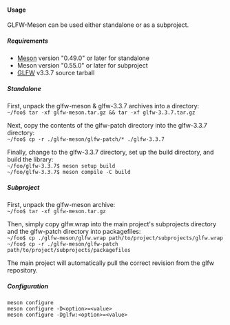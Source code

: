 #### Usage
GLFW-Meson can be used either standalone or as a subproject.

##### Requirements
- [Meson](https://mesonbuild.com/) version "0.49.0" or later for standalone
- Meson version "0.55.0" or later for subproject
- [GLFW](https://www.glfw.org/) v3.3.7 source tarball

##### Standalone
First, unpack the glfw-meson & glfw-3.3.7 archives into a directory:<br>
`~/foo$ tar -xf glfw-meson.tar.gz && tar -xf glfw-3.3.7.tar.gz`

Next, copy the contents of the glfw-patch directory into the glfw-3.3.7 directory:<br>
`~/foo$ cp -r ./glfw-meson/glfw-patch/* ./glfw-3.3.7`

Finally, change to the glfw-3.3.7 directory, set up the build directory, and build the library:<br>
`~/foo/glfw-3.3.7$ meson setup build`<br>
`~/foo/glfw-3.3.7$ meson compile -C build`<br>

##### Subproject
First, unpack the glfw-meson archive:<br>
`~/foo$ tar -xf glfw-meson.tar.gz`

Then, simply copy glfw.wrap into the main project's subprojects directory and the glfw-patch directory into packagefiles:<br>
`~/foo$ cp ./glfw-meson/glfw.wrap path/to/project/subprojects/glfw.wrap`<br>
`~/foo$ cp -r ./glfw-meson/glfw-patch path/to/project/subprojects/packagefiles`

The main project will automatically pull the correct revision from the glfw repository.

##### Configuration
`meson configure`<br>
`meson configure -D<option>=<value>`<br>
`meson configure -Dglfw:<option>=<value>`
